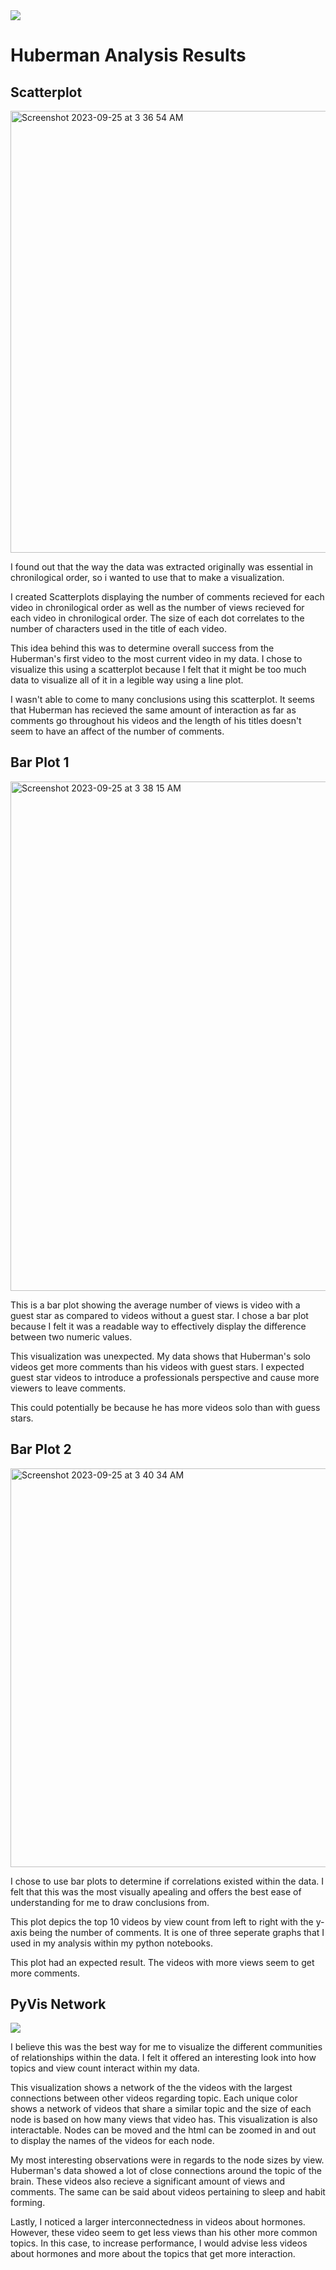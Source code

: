 <img src="https://github.com/TheAhmir/HubermanAnalysis/assets/100968856/782ca0ff-aba5-4d94-9c42-c226fe97c4bf">

# Huberman Analysis Results

## Scatterplot
<img width="707" alt="Screenshot 2023-09-25 at 3 36 54 AM" src="https://github.com/TheAhmir/HubermanAnalysis/assets/100968856/383c4e78-74a1-4936-adfd-51ca5b103194">

I found out that the way the data was extracted originally was essential in chronilogical order, so i wanted to use that to make a visualization.

I created Scatterplots displaying the number of comments recieved for each video in chronilogical order as well as the number of views recieved for each video in chronilogical order. The size of each dot correlates to the number of characters used in the title of each video.

This idea behind this was to determine overall success from the Huberman's first video to the most current video in my data. I chose to visualize this using a scatterplot because I felt that it might be too much data to visualize all of it in a legible way using a line plot.

I wasn't able to come to many conclusions using this scatterplot. It seems that Huberman has recieved the same amount of interaction as far as comments go throughout his videos and the length of his titles doesn't seem to have an affect of the number of comments.

## Bar Plot 1

<img width="815" alt="Screenshot 2023-09-25 at 3 38 15 AM" src="https://github.com/TheAhmir/HubermanAnalysis/assets/100968856/4a0f45c0-611c-49f4-8815-dac07b3d43ae">

This is a bar plot showing the average number of views is video with a guest star as compared to videos without a guest star. I chose a bar plot because I felt it was a readable way to effectively display the difference between two numeric values.

This visualization was unexpected. My data shows that Huberman's solo videos get more comments than his videos with guest stars. I expected guest star videos to introduce a professionals perspective and cause more viewers to leave comments. 

This could potentially be because he has more videos solo than with guess stars.

## Bar Plot 2
<img width="638" alt="Screenshot 2023-09-25 at 3 40 34 AM" src="https://github.com/TheAhmir/HubermanAnalysis/assets/100968856/754e46ac-8b74-4214-8e89-cdc0aaac0604">

I chose to use bar plots to determine if correlations existed within the data. I felt that this was the most visually apealing and offers the best ease of understanding for me to draw conclusions from.

This plot depics the top 10 videos by view count from left to right with the y-axis being the number of comments. It is one of three seperate graphs that I used in my analysis within my python notebooks.

This plot had an expected result. The videos with more views seem to get more comments.

## PyVis Network
<a href="https://theahmir.github.io/HubermanAnalysis/visualizations/topic_analyses_communities(size_by_views).html">
  <img src="https://github.com/TheAhmir/HubermanAnalysis/assets/100968856/6f84306b-8bef-4093-9aea-3a68d06fa22e"/>
</a>

I believe this was the best way for me to visualize the different communities of relationships within the data. I felt it offered an interesting look into how topics and view count interact within my data.

This visualization shows a network of the the videos with the largest connections between other videos regarding topic. Each unique color shows a network of videos that share a similar topic and the size of each node is based on how many views that video has. This visualization is also interactable. Nodes can be moved and the html can be zoomed in and out to display the names of the videos for each node.

My most interesting observations were in regards to the node sizes by view. Huberman's data showed a lot of close connections around the topic of the brain. These videos also recieve a significant amount of views and comments. The same can be said about videos pertaining to sleep and habit forming.

Lastly, I noticed a larger interconnectedness in videos about hormones. However, these video seem to get less views than his other more common topics. In this case, to increase performance, I would advise less videos about hormones and more about the topics that get more interaction.
